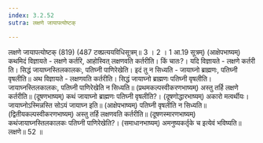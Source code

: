 ```yaml
---
index: 3.2.52
sutra: लक्षणे जायापत्योष्टक्

---
```

लक्षणे जायापत्योष्टक् (819) (487 टक्प्रत्ययविधिसूत्रम्॥ 3 । 2 । 1 आ.19 सूत्रम्) (आक्षेपभाष्यम्) कथमिदं विज्ञायते - लक्षणे कर्तरि, आहोस्वित् लक्षणवति कर्तरीति। किं चातः?। यदि विज्ञायते - लक्षणे कर्तरी ति। सिद्धं जायाघ्नस्तिलकालकः, पतिघ्नी पाणिरेखेति। इदं तु न सिध्यति - जायाघ्नो ब्राह्मणः, पतिघ्नी वृषलीति॥ अथ विज्ञायते - लक्षणवति कर्तरीति। सिद्धं जायाघ्नो ब्राह्मणः पतिघ्नी वृषलीति। जायाघ्नस्तिलकालकः, पतिघ्नी पाणिरेखेति न सिध्यति॥ (प्रथमकल्पस्वीकरणभाष्यम्) अस्तु तर्हि लक्षणे कर्तरीति॥ (दूषणभाष्यम्) कथं जायाघ्नो ब्राह्मणः पतिघ्नी वृषलीति?। (दूषणोद्धारभाष्यम्) अकारो मत्वर्थीयः। जायाघ्नोऽस्मिन्नस्ति सोऽयं जायाघ्न इति॥ (आक्षेपभाष्यम्) पतिघ्नी वृषलीति न सिध्यति॥ (द्वितीयकल्पस्वीकरणभाष्यम्) अस्तु तर्हि लक्षणवति कर्तरीति॥ (दूषणस्मारणभाष्यम्) कथंजायाघ्नस्तिलकालकः पतिघ्नी पाणिरेखेति?। (समाधानभाष्यम्) अमनुष्यकर्तृके च इत्येवं भविष्यति॥ लक्षणे॥ 52 ॥